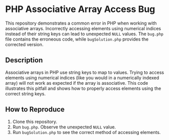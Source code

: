 # PHP Associative Array Access Bug

This repository demonstrates a common error in PHP when working with associative arrays.  Incorrectly accessing elements using numerical indices instead of their string keys can lead to unexpected `NULL` values. The `bug.php` file contains the erroneous code, while `bugSolution.php` provides the corrected version.

## Description

Associative arrays in PHP use string keys to map to values. Trying to access elements using numerical indices (like you would in a numerically indexed array) will not work as expected if the array is associative. This code illustrates this pitfall and shows how to properly access elements using the correct string keys.

## How to Reproduce

1. Clone this repository.
2. Run `bug.php`. Observe the unexpected `NULL` value.
3. Run `bugSolution.php` to see the correct method of accessing elements.

